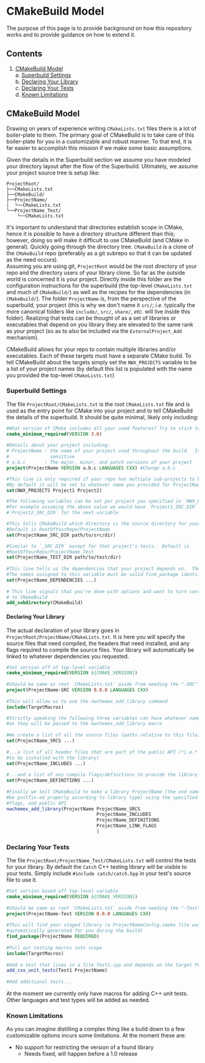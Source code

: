 CMakeBuild Model
==================

The purpose of this page is to provide background on how this repository works
and to provide guidance on how to extend it.

Contents
--------

1. [CMakeBuild Model](#cmakebuild-model)  
   a. [Superbuild Settings](#superbuild-settings)  
   b. [Declaring Your Library](#declaring-your-library)  
   c. [Declaring Your Tests](#delcaring-your-tests)  
   d. [Known Limitations](#known-limitations)
            


CMakeBuild Model
------------------

Drawing on years of experience writing `CMakeLists.txt` files there is a lot of
boiler-plate to them.  The primary goal of CMakeBuild is to take care of this
boiler-plate for you in a customizable and robust manner.  To that end, it is
far easier to accomplish this mission if we make some basic assumptions.

Given the details in the Superbuild section we assume you have modeled your 
directory layout after the flow of the Superbuild.  Ultimately, we assume your 
project source tree is setup like:

~~~
ProjectRoot/
├──CMakeLists.txt
├──CMakeBuild/
├──ProjectName/
|  └──CMakeLists.txt
└──ProjectName_Test/
    └──CMakeLists.txt
~~~
 
It's important to understand that directories establish scope in CMake, hence it
is possible to have a directory structure different than this; however, doing so
will make it difficult to use CMakeBuild (and CMake in general). Quickly going
through the directory tree.  `CMakeBuild` is a clone of the `CMakeBuild` 
repo (preferably as a git subrepo so that it can be updated as the need occurs).  
Assuming you are using git, `ProjectRoot` would be the root directory of your
repo and the directory users of your library clone.  So far as the outside 
world is concerned it is your project.  Directly inside this folder are the 
configuration instructions for the superbuild (the top-level `CMakeLists.txt`
 and much of `CMakeBuild/`) as well as the recipes for the dependencies (in 
`CMakeBuild/`).  The folder `ProjectName` is, from the perspective of the 
superbuild, your project (this is why we don't name it `src/`; *i.e.* typically 
the more canonical folders like `include/`, `src/`, `share/`, *etc.* will live
inside this folder).  Realizing that tests can be thought of as a set of 
libraries or executables that depend on you library they are elevated to 
the same rank as your project (so as to also be included via the 
`ExternalProject_Add` mechanism).

CMakeBuild allows for your repo to contain multiple libraries and/or 
executables.  Each of these targets must have a separate CMake build.  To tell
CMakeBuild about the targets simply set the `NWX_PROJECTS` variable to be a
list of your project names (by default this list is populated with the name you
provided the top-level `CMakeLists.txt`)


### Superbuild Settings

The file `ProjectRoot/CMakeLists.txt` is the root `CMakeLists.txt` file and is
used as the entry point for CMake into your project and to tell CMakeBuild the
details of the superbuild.  It should be quite minimal, likely only including:
~~~cmake
#What version of CMake includes all your used features? Try to stick to 3.6
cmake_minimum_required(VERSION 3.6)
  
#Details about your project including:
# ProjectName : the name of your project used throughout the build.  It is case
#               sensitive
# a.b.c       : The major, minor, and patch versions of your project
project(ProjectName VERSION a.b.c LANGUAGES CXX) #Change a.b.c

#This line is only required if your repo has multiple sub-projects to be built
#By default it will be set to whatever name you provided for ProjectName
set(NWX_PROJECTS Project1 Project2) 

#The following variables can be set per project you specified in `NWX_PROJECTS`
#For example assuming the above value we would have `Project1_SRC_DIR` and 
#`Project2_SRC_DIR` for the next variable

#This tells CMakeBuild which directory is the source directory for your
#Default is RootOfYourRepo/ProjectName
set(ProjectName_SRC_DIR path/to/src/dir)

#Similar to `_SRC_DIR` except for that project's tests.  Default is 
#RootOfYourRepo/ProjectName_Test
set(ProjectName_TEST_DIR path/to/test/dir)
  
#This line tells us the dependencies that your project depends on.  The name of
#The names assigned to this variable must be valid find_package identifiers 
set(ProjectName_DEPENDENCIES ...)
  
# This line signals that you're done with options and want to turn control over
# to CMakeBuild
add_subdirectory(CMakeBuild)
~~~

#### Declaring Your Library

The actual declaration of your library goes in 
`ProjectRoot/ProjectName/CMakeLists.txt`.  It is here you will specify the
 source files that need compiled, the headers that need installed, and any flags
 required to compile the source files.  Your library will automatically be
 linked to whatever dependencies you requested.

~~~cmake
#Set version off of top-level variable
cmake_minimum_required(VERSION ${CMAKE_VERSION})
  
#Should be same as root `CMakeLists.txt` aside from needing the "-SRC" postfix
project(ProjectName-SRC VERSION 0.0.0 LANGUAGES CXX)
  
#This will allow us to use the nwchemex_add_library command  
include(TargetMacros)

#Strictly speaking the following three variables can have whatever name you want
#as they will be passed to the nwchemex_add_library macro
  
#We create a list of all the source files (paths relative to this file)
set(ProjectName_SRCS ...)
  
#...a list of all header files that are part of the public API (*i.e.* need 
#to be installed with the library)
set(ProjectName_INCLUDES ...)
  
#...and a list of any compile flags/definitions to provide the library
set(ProjectName_DEFINITIONS ...)
  
#Finally we tell CMakeBuild to make a library ProjectName (the end name will
#be postfix-ed properly according to library type) using the specified sources,
#flags, and public API
nwchemex_add_library(ProjectName ProjectName_SRCS 
                                 ProjectName_INCLUDES
                                 ProjectName_DEFINITIONS
                                 ProjectName_LINK_FLAGS  
                                 )
~~~

### Declaring Your Tests


The file `ProjectRoot/ProjectName_Test/CMakeLists.txt` will control the tests 
for your library.  By default the `Catch` C++ testing library will be visible to
your tests.  Simply include `#include catch/catch.hpp` in your test's source
file to use it.

~~~cmake
#Set version based off top-level variable
cmake_minimum_required(VERSION ${CMAKE_VERSION})
  
#Should be same as root `CMakeLists.txt` aside from needing the "-Test" prefix
project(ProjectName-Test VERSION 0.0.0 LANGUAGES CXX)
  
#This will find your staged library (a ProjectNameConfig.cmake file was
#automatically generated for you during the build)  
find_package(ProjectName REQUIRED)
  
#Pull our testing macros into scope
include(TargetMacros)
  
#Add a test that lives in a file Test1.cpp and depends on the target ProjectName
add_cxx_unit_tests(Test1 ProjectName)
  
#Add additional tests...
~~~

At the moment we currently only have macros for adding C++ unit tests.  Other
languages and test types will be added as needed.

### Known Limitations

As you can imagine distilling a complex thing like a build down to a few
customizable options incurs some limitations.  At the moment these are:

- No support for restricting the version of a found library
  - Needs fixed, will happen before a 1.0 release
